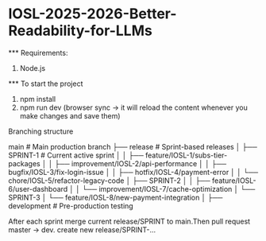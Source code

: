 # IOSL-2025-2026-Better-Readability-for-LLMs

\*\*\* Requirements:

1. Node.js

\*\*\* To start the project

1. npm install
2. npm run dev (browser sync -> it will reload the content whenever you make changes and save them)

Branching structure

main # Main production branch
├── release # Sprint-based releases
│ ├── SPRINT-1 # Current active sprint
│ │ ├── feature/IOSL-1/subs-tier-packages
│ │ ├── improvement/IOSL-2/api-performance
│ │ ├── bugfix/IOSL-3/fix-login-issue
│ │ ├── hotfix/IOSL-4/payment-error
│ │ └── chore/IOSL-5/refactor-legacy-code
│ ├── SPRINT-2
│ │ ├── feature/IOSL-6/user-dashboard
│ │ └── improvement/IOSL-7/cache-optimization
│ └── SPRINT-3
│ └── feature/IOSL-8/new-payment-integration
│
├── development # Pre-production testing

After each sprint merge current release/SPRINT to main.Then pull request master -> dev. create new release/SPRINT-...
